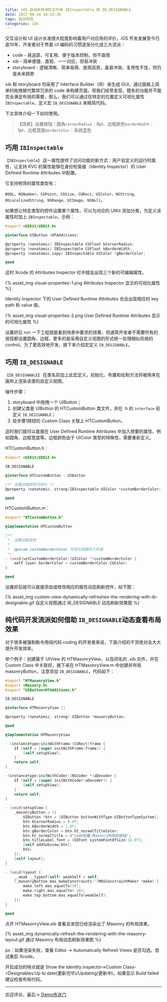 ```yaml
---
title: iOS 自动布局进阶之巧用 IBInspectable 和 IB_DESIGNABLE
date: 2017-08-24 10:33:20
tags: 自动布局
categories: iOS
---
```


交互设计和 UI 设计水准很大程度影响着用户对应用的评价，iOS 开发发展至今已逾10年，开发者对于界面 UI 编码的习惯逐渐分化成三大流派：

<!--more-->

- code - 易追踪、可复用、便于版本控制，但不直观
- xib - 简单便捷、直观、一一对应，但易冲突
- storyboard - 逻辑清晰、简单易用、直观高效，虽易冲突、复用性不佳，但仍是未来趋势

xib 和 storyboard 均采用了 Interface Builder（IB）来生成 GUI，通过面板上简单的拖拽替代繁琐冗余的 code 来构建页面。但我们经常发现，既有的功能并不能完全满足布局的需要，那么，我们可以通过在特定的位置定义可视化属性 `IBInspectable`、定义宏 `IB_DESIGNABLE` 来精简代码。

下文具体介绍一下如何使用。

>【场景】设置按钮：圆角`cornerRadius`：8pt、边框颜色`borderWidth`：1pt、边框宽度`borderColor`：系统蓝色

## **巧用 `IBInspectable`**

`【IBInspectable】` 这一属性提供了访问功能的新方式：用户自定义的运行时属性，让支持 KVC 的属性能够在身份检查器（Identity Inspector）的 User Defined Runtime Attributes 中配置。

它支持修饰的属性类型有：

`BOOL`、`NSNumber`、`CGPoint`、`CGSize`、`CGRect`、`UIColor`、`NSString`、`NSLocalizedString`、`NSRange`、`UIImage`、`NSNull`。

如果想让特定类型的控件设置某个属性，可以为对应的 UIKit 添加分类，为定义该属性时加上 `IBInspectable`，示例：

```objective-c
#import <UIKit/UIKit.h>

@interface UIButton (HTAdditions)

@property (nonatomic) IBInspectable CGFloat kCornerRadius;
@property (nonatomic) IBInspectable CGFloat kBorderWidth;
@property (nonatomic,copy) IBInspectable UIColor *gBorderColor;

@end
```

这时 Xcode 的 Attributes Inspector 栏中就会出现三个新的可编辑属性。

{% asset_img visual-properties-1.png Attributes Inspector 显示的可视化属性 %}

Identity Inspector 下的 User Defined Runtime Attributes 也会出现相应的 key path 和 value 值。

{% asset_img visual-properties-2.png User Defined Runtime Attributes 显示的可视化属性 %}

设置好后 run 一下工程就能看到场景中要求的效果，但通常开发者不需要所有的按钮都设置圆角、边框，更多的是采用自定义视图的形式统一处理相似风格的 control。为了更高效地开发，接下来介绍宏定义 `IB_DESIGNABLE`。

## **巧用 `IB_DESIGNABLE`**

`【IB_DESIGNABLE】` 在类名前加上此宏定义，初始化、布置和绘制方法将被用来在画布上渲染该类的自定义视图。

操作步骤：
1. storyboard 中拖拽一个 UIButton；
2. 创建父类是 UIButton 的 HTCustomButton 类文件，并在 .h 的 `interface` 前定义 `IB_DESIGNABLE`；
3. 给步骤1按钮的 Custom Class 关联上 HTCustomButton。

这时我们就可以直接在 User Defined Runtime Attributes 中加入想要的属性，例如圆角、边框宽度等。边框颜色由于 UIColor 类型的特殊性，需要重新定义。

HTCustomButton.h：

```objective-c
#import <UIKit/UIKit.h>

IB_DESIGNABLE

@interface HTCustomButton : UIButton

/** 设置边框颜色可视化 */
@property (nonatomic, strong)IBInspectable UIColor *customBorderColor;

@end
```
HTCustomButton.m：
```objective-c
#import "HTCustomButton.h"

@implementation HTCustomButton

/**
 *  设置边框颜色
 *
 *  @param customBorderColor 可视化视图传入的值
 */
- (void)setCustomBorderColor:(UIColor *)customBorderColor {
    self.layer.borderColor = customBorderColor.CGColor;
}

@end
```
设置好后就可以直接添加或修改相应的属性动态刷新控件，如下图：

{% asset_img custom-view-dynamically-refreshes-the-rendering-with-ib-designable.gif 自定义视图通过 IB_DESIGNABLE 动态刷新效果图 %}

## **纯代码开发流派如何借助 `IB_DESIGNABLE`动态查看布局效果**

对于很多被强制勒令用纯代码 coding 的开发者来说，下面介绍的干货绝对会大大提升开发效率。

举个例子：创建基于 UIView 的 HTMasonryView，以及同名的 .xib 文件，并在 Custom Class 中关联好。接下来在 HTMasonryView.m 中创建并布局 masonryButton，注意添加 `IB_DESIGNABLE`，代码如下：

```objective-c
#import "HTMasonryView.h"
#import <Masonry.h>
#import "UIButton+HTAdditions.h"

IB_DESIGNABLE

@interface HTMasonryView ()

@property (nonatomic, strong) UIButton *masonryButton;

@end

@implementation HTMasonryView

- (instancetype)initWithFrame:(CGRect)frame {
    if (self = [super initWithFrame:frame]) {
        [self setupView];
    }
    return self;
}

-(instancetype)initWithCoder:(NSCoder *)aDecoder {
    if (self = [super initWithCoder:aDecoder]) {
        [self setupView];
    }
    return self;
}

- (void)setupView {
    _masonryButton = ({
        UIButton *btn = [UIButton buttonWithType:UIButtonTypeSystem];
        btn.kCornerRadius = 8.0f;
        btn.kBorderWidth = 1.0f;
        btn.gBorderColor = btn.ht_normalTitleColor;
        btn.ht_normalTitle = @"code创建-Masonry布局的按钮";
        btn.titleLabel.font = [UIFont systemFontOfSize:14.0f];
        [self addSubview:btn];
        btn;
    });
    [self layout];
}

- (void)layout {
    __weak __typeof(self) weakSelf = self;
    [_masonryButton mas_makeConstraints:^(MASConstraintMaker *make) {
        make.left.mas_equalTo(30);
        make.right.mas_equalTo(-30);
        make.top.bottom.mas_equalTo(weakSelf);
    }];
}

@end
```
点开 HTMasonryView.xib 查看会发现已经渲染出了 Masonry 的布局效果。

{% asset_img dynamically-refresh-the-rendering-with-the-masonry-layout.gif 通过 Masonry 布局动态刷新效果图 %}

ps：如果渲染失败，查看 Editor -> Automatically Refresh Views 是否勾选，尝试重启 Xcode。

开启成功的特点就是 Show the Identity inspector->Custom Class->Designables:Up to date(更新完毕)/Updating(更新中)，如果显示 Build failed 建议检查布局代码。

---

欢迎评论，最后-> [Demo传送门](https://github.com/fiteen/HTIBInspectableDemo)